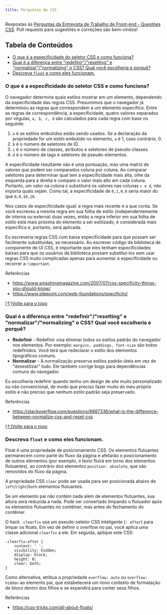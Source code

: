 ```yaml
---
title: Perguntas de CSS
---
```


Respostas às <a href="https://github.com/h5bp/Front-end-Developer-Interview-Questions/blob/master/src/questions/css-questions.md" id="top">Perguntas da Entrevista de Trabalho de Front-end - Questões CSS</a>. Pull requests para sugestões e correções são bem-vindos!

## Tabela de Conteúdos
- <a href="#01">O que é a especificidade do seletor CSS e como funciona?</a>
- <a href="#02">Qual é a diferença entre "redefinir"/"resetting" e "normalizar"/"normalizing" o CSS? Qual você escolheria e porquê?</a>
- <a href="#03">Descreva ```float``` e como eles funcionam.</a>


### <p id="01">O que é a especificidade do seletor CSS e como funciona?<p>
O navegador determina quais estilos mostrar em um elemento, dependendo da especificidade das regras CSS. Presumimos que o navegador já determinou as regras que correspondem a um elemento específico. Entre as regras de correspondência, a especificidade, quatro valores separados por vírgulas, ```a, b, c, d``` são calculados para cada regra com base no seguinte:

1. ```a``` é se estilos embutidos estão sendo usados. Se a declaração da propriedade for um estilo embutido no elemento, ```a``` é 1, caso contrário, 0.
2. ```b``` é o número de seletores de ID.
3. ```c``` é o número de classes, atributos e seletores de pseudo-classes.
4. ```d``` é o número de tags e seletores de pseudo-elementos.

A especificidade resultante não é uma pontuação, mas uma matriz de valores que podem ser comparados coluna por coluna. Ao comparar seletores para determinar qual tem a especificidade mais alta, olhe da esquerda para a direita e compare o valor mais alto em cada coluna. Portanto, um valor na coluna ```b``` substituirá os valores nas colunas ```c e d```, não importa quais sejam. Como tal, a especificidade de ```0,1,0,0``` seria maior do que ```0,0,10,10```.

Nos casos de especificidade igual: a regra mais recente é a que conta. Se você escreveu a mesma regra em sua folha de estilo (independentemente de interna ou externa) duas vezes, então a regra inferior em sua folha de estilo está mais próxima do elemento a ser estilizado, é considerada mais específica e, portanto, será aplicada.

Eu escreveria regras CSS com baixa especificidade para que possam ser facilmente substituídas, se necessário. Ao escrever código de biblioteca de componente de UI CSS, é importante que eles tenham especificidades baixas para que os usuários da biblioteca possam substituí-los sem usar regras CSS muito complicadas apenas para aumentar a especificidade ou recorrer a ```!important```.

Referências
- https://www.smashingmagazine.com/2007/07/css-specificity-things-you-should-know/
- https://www.sitepoint.com/web-foundations/specificity/

<a href="#top">[↑]Volte para o topo</a>

### <p id="02">Qual é a diferença entre "redefinir"/"resetting" e "normalizar"/"normalizing" o CSS? Qual você escolheria e porquê?<p>
- <b>Redefinir</b> - Redefinir visa eliminar todos os estilos padrão do navegador nos elementos. Por exemplo: ```margins, paddings, font-size``` são todos redefinidos. Você terá que redeclarar o estilo dos elementos tipográficos comuns.
- <b>Normalizar</b> - A normalização preserva estilos padrão úteis em vez de "desestilizar" tudo. Ele também corrige bugs para dependências comuns do navegador.

Eu escolheria redefinir quando tenho um design de site muito personalizado ou não convencional, de modo que preciso fazer muito do meu próprio estilo e não preciso que nenhum estilo padrão seja preservado.

Referências
- https://stackoverflow.com/questions/6887336/what-is-the-difference-between-normalize-css-and-reset-css

<a href="#top">[↑]Volte para o topo</a>

### <p id="03">Descreva ```float``` e como eles funcionam.</a>
Float é uma propriedade de posicionamento CSS. Os elementos flutuantes permanecem como parte do fluxo da página e afetarão o posicionamento de outros elementos (por exemplo, o texto fluirá em torno dos elementos flutuantes), ao contrário dos elementos ```position: absolute```, que são removidos do fluxo da página.

A propriedade CSS ```clear``` pode ser usada para ser posicionada abaixo de ```left```/```right```/```both``` elementos flutuantes.

Se um elemento pai não contém nada além de elementos flutuantes, sua altura será reduzida a nada. Pode ser consertado limpando o flutuador após os elementos flutuantes no contêiner, mas antes do fechamento do contêiner.

O hack ```.clearfix``` usa um pseudo-seletor CSS inteligente (```: after```) para limpar os floats. Em vez de definir o overflow no pai, você aplica uma classe adicional ```clearfix``` a ele. Em seguida, aplique este CSS:

```
.clearfix:after {
    content: ' ';
    visibility: hidden;
    display: block;
    height: 0;
    clear: both;
}
```

Como alternativa, atribua a propriedade ```overflow: auto``` ou ```overflow: hidden``` ao elemento pai, que estabelecerá um novo contexto de formatação de bloco dentro dos filhos e se expandirá para conter seus filhos.

Referências
- https://css-tricks.com/all-about-floats/